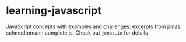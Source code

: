 # learning-javascript
JavaScript concepts with examples and challenges: excerpts from jonas schmedtnmann complete js.
Check out `jonas.io` for details
